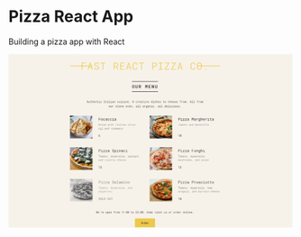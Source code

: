 # Pizza React App

Building a pizza app with React

![Pizza App](readme.png)

<!-- <p align="center">
  <img width="80%" src="readme.png" alt="app">
</p> -->
